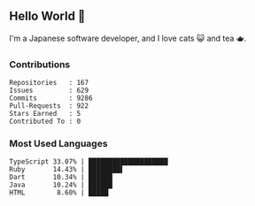 ## Hello World 👋

I'm a Japanese software developer, and I love cats 😺 and tea 🫖.

### Contributions

    Repositories   : 167
    Issues         : 629
    Commits        : 9286
    Pull-Requests  : 922
    Stars Earned   : 5
    Contributed To : 0

### Most Used Languages

    TypeScript 33.07% | ████████████████████
    Ruby       14.43% | ████████▌
    Dart       10.34% | ██████
    Java       10.24% | ██████
    HTML        8.60% | █████
